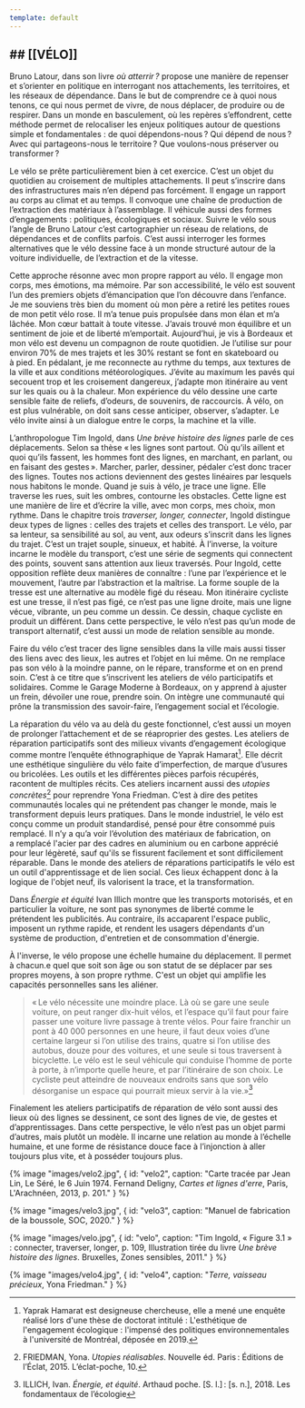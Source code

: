 ```yaml
---
template: default
---
```


## ## [[VÉLO]]


<breakpage/>

Bruno Latour, dans son livre *où atterrir ?* propose une manière de repenser et s’orienter en politique en interrogant nos attachements, les territoires, et les réseaux de dépendance. Dans le but de comprendre ce à quoi nous tenons, ce qui nous permet de vivre, de nous déplacer, de produire ou de respirer. Dans un monde en basculement, où les repères s’effondrent, cette méthode permet de relocaliser les enjeux politiques autour de questions simple et fondamentales : de quoi dépendons-nous ? Qui dépend de nous ? Avec qui partageons-nous le territoire ? Que voulons-nous préserver ou transformer ? 

Le vélo se prête particulièrement bien à cet exercice. C’est un objet du quotidien au croisement de multiples attachements. Il peut s’inscrire dans des infrastructures mais n’en dépend pas forcément. Il engage un rapport au corps au climat et au temps. Il convoque une chaîne de production de l’extraction des matériaux à l’assemblage. Il véhicule aussi des formes d’engagements : politiques, écologiques et sociaux. Suivre le vélo sous l’angle de Bruno Latour c’est cartographier un réseau de relations, de dépendances et de conflits parfois. C’est aussi interroger les formes alternatives que le vélo dessine face à un monde structuré autour de la voiture individuelle, de l’extraction et de la vitesse. 

Cette approche résonne avec mon propre rapport au vélo. Il engage mon corps, mes émotions, ma mémoire. Par son accessibilité, le vélo est souvent l’un des premiers objets d’émancipation que l’on découvre dans l’enfance. Je me souviens très bien du moment où mon père a retiré les petites roues de mon petit vélo rose. Il m’a tenue puis propulsée dans mon élan et m’a lâchée. Mon cœur battait à toute vitesse. J’avais trouvé mon équilibre et un sentiment de joie et de liberté m’emportait. Aujourd’hui, je vis à Bordeaux et mon vélo est devenu un compagnon de route quotidien. Je l’utilise sur pour environ 70% de mes trajets et les 30% restant se font en skateboard ou à pied. En pédalant, je me reconnecte au rythme du temps, aux textures de la ville et aux conditions météorologiques. J’évite au maximum les pavés qui secouent trop et les croisement dangereux, j’adapte mon itinéraire au vent sur les quais ou à la chaleur. Mon expérience du vélo dessine une carte sensible faite de reliefs, d’odeurs, de souvenirs, de raccourcis. À vélo, on est plus vulnérable, on doit sans cesse anticiper, observer, s’adapter. Le vélo invite ainsi à un dialogue entre le corps, la machine et la ville. 

L’anthropologue Tim Ingold, dans *Une brève histoire des lignes* parle de ces déplacements. Selon sa thèse « les lignes sont partout. Où qu’ils aillent et quoi qu’ils fassent, les hommes font des lignes, en marchant, en parlant, ou en faisant des gestes ». Marcher, parler, dessiner, pédaler c’est donc tracer des lignes. Toutes nos actions deviennent des gestes linéaires par lesquels nous habitons le monde. Quand je suis à vélo, je trace une ligne. Elle traverse les rues, suit les ombres, contourne les obstacles. Cette ligne est une manière de lire et d’écrire la ville, avec mon corps, mes choix, mon rythme. Dans le chapitre trois *traverser, longer, connecter*, Ingold distingue deux types de lignes : celles des trajets et celles des transport. Le vélo, par sa lenteur, sa sensibilité au sol, au vent, aux odeurs s’inscrit dans les lignes du trajet. C’est un trajet souple, sinueux, et habité. À l’inverse, la voiture incarne le modèle du transport, c’est une série de segments qui connectent des points, souvent sans attention aux lieux traversés. Pour Ingold, cette opposition reflète deux manières de connaître : l’une par l’expérience et le mouvement, l’autre par l’abstraction et la maîtrise. La forme souple de la tresse est une alternative au modèle figé du réseau. Mon itinéraire cycliste est une tresse, il n’est pas figé, ce n’est pas une ligne droite, mais une ligne vécue, vibrante, un peu comme un dessin. Ce dessin, chaque cycliste en produit un différent. Dans cette perspective, le vélo n’est pas qu’un mode de transport alternatif, c’est aussi un mode de relation sensible au monde. 

Faire du vélo c’est tracer des ligne sensibles dans la ville mais aussi tisser des liens avec des lieux, les autres et l’objet en lui même. On ne remplace pas son vélo à la moindre panne, on le répare, transforme et on en prend soin. C’est à ce titre que s’inscrivent les ateliers de vélo participatifs et solidaires. Comme le Garage Moderne à Bordeaux, on y apprend à ajuster un frein, dévoiler une roue, prendre soin. On intègre une communauté qui prône la transmission des savoir-faire, l’engagement social et l’écologie. 

La réparation du vélo va au delà du geste fonctionnel, c’est aussi un moyen de prolonger l’attachement et de se réaproprier des gestes. Les ateliers de réparation participatifs sont des milieux vivants d’engagement écologique comme montre l’enquête éthnographique de Yaprak Hamarat[^3]. Elle décrit une esthétique singulière du vélo faite d’imperfection, de marque d’usures ou bricolées. Les outils et les différentes pièces parfois récupérés, racontent de multiples récits. Ces ateliers incarnent aussi des *utopies concrètes*[^4] pour reprendre Yona Friedman. C’est à dire des petites communautés locales qui ne prétendent pas changer le monde, mais le transforment depuis leurs pratiques. Dans le monde industriel, le vélo est conçu comme un produit standardisé, pensé pour être consommé puis remplacé. Il n’y a qu’a voir l’évolution des matériaux de fabrication, on a remplacé l'acier par des cadres en aluminium ou en carbone apprécié pour leur légèreté, sauf qu'ils se fissurent facilement et sont difficilement réparable. Dans le monde des ateliers de réparations participatifs le vélo est un outil d'apprentissage et de lien social. Ces lieux échappent donc à la logique de l'objet neuf, ils valorisent la trace, et la transformation. 

Dans *Énergie et équité* Ivan Illich montre que les transports motorisés, et en particulier la voiture, ne sont pas synonymes de liberté comme le prétendent les publicités. Au contraire, ils accaparent l'espace public, imposent un rythme rapide, et rendent les usagers dépendants d'un système de production, d'entretien et de consommation d'énergie. 

À l'inverse, le vélo propose une échelle humaine du déplacement. Il permet à chacun.e quel que soit son âge ou son statut de se déplacer par ses propres moyens, à son propre rythme. C'est un objet qui amplifie les capacités personnelles sans les aliéner.

> « Le vélo nécessite une moindre place. Là où se gare une seule voiture, on peut ranger dix-huit vélos, et l’espace qu’il faut pour faire passer une voiture livre passage à trente vélos. Pour faire franchir un pont à 40 000 personnes en une heure, il faut deux voies d’une certaine largeur si l’on utilise des trains, quatre si l’on utilise des autobus, douze pour des voitures, et une seule si tous traversent à bicyclette. Le vélo est le seul véhicule qui conduise l’homme de porte à porte, à n’importe quelle heure, et par l’itinéraire de son choix. Le cycliste peut atteindre de nouveaux endroits sans que son vélo désorganise un espace qui pourrait mieux servir à la vie.»[^5]

Finalement les ateliers participatifs de réparation de vélo sont aussi des lieux où des lignes se dessinent, ce sont des lignes de vie, de gestes et d’apprentissages. Dans cette perspective, le vélo n’est pas un objet parmi d’autres, mais plutôt un modèle. Il incarne une relation au monde à l’échelle humaine, et une forme de résistance douce face à l’injonction à aller toujours plus vite, et à posséder toujours plus.


{% image "images/velo2.jpg", { 
  id: "velo2",
  caption: "Carte tracée par Jean Lin, Le Séré, le 6 Juin 1974. Fernand Deligny, *Cartes et lignes d'erre*, Paris, L'Arachnéen, 2013, p. 201."
} %}

{% image "images/velo3.jpg", { 
  id: "velo3",
  caption: "Manuel de fabrication de la boussole, SOC, 2020."
} %}

{% image "images/velo.jpg", { 
  id: "velo",
  caption: "Tim Ingold, « Figure 3.1 » : connecter, traverser, longer, p. 109, Illustration tirée du livre *Une brève histoire des lignes*. Bruxelles, Zones sensibles, 2011."
} %}

{% image "images/velo4.jpg", { 
  id: "velo4",
  caption: "*Terre, vaisseau précieux*, Yona Friedman."
} %}



[^1]: INGOLD, Tim et RENAUT, Sophie. _Une brève histoire des lignes_. [Bruxelles] Le Kremlin-Bicêtre : Zones sensibles diff. les Belles lettres, 2011. 

[^3]: Yaprak Hamarat est designeuse chercheuse, elle a mené une enquête réalisé lors d'une thèse de doctorat intitulé : L'esthétique de l'engagement écologique : l'impensé des politiques environnementales à l'université de Montréal, déposée en 2019. 

[^4]: FRIEDMAN, Yona. _Utopies réalisables_. Nouvelle éd. Paris : Éditions de l’Éclat, 2015. L’éclat-poche, 10. 

[^5]: ILLICH, Ivan. _Énergie, et équité_. Arthaud poche. [S. l.] : [s. n.], 2018. Les fondamentaux de l’écologie


